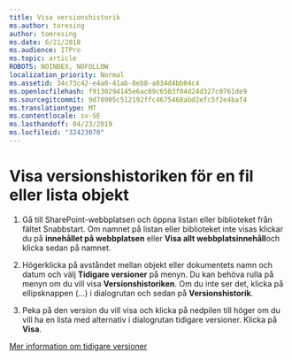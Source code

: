 ```yaml
---
title: Visa versionshistorik
ms.author: toresing
author: tomresing
ms.date: 6/21/2018
ms.audience: ITPro
ms.topic: article
ROBOTS: NOINDEX, NOFOLLOW
localization_priority: Normal
ms.assetid: 34c73c42-e4a0-41ab-8eb8-a834d4bb04c4
ms.openlocfilehash: f9130294145e6ac09c6503f04d24d327c0761de9
ms.sourcegitcommit: 9d78905c512192ffc4675468abd2efc5f2e4baf4
ms.translationtype: MT
ms.contentlocale: sv-SE
ms.lasthandoff: 04/23/2019
ms.locfileid: "32423070"
---
```

# <a name="view-version-history-of-a-file-or-list-item"></a>Visa versionshistoriken för en fil eller lista objekt

1. Gå till SharePoint-webbplatsen och öppna listan eller biblioteket från fältet Snabbstart. Om namnet på listan eller biblioteket inte visas klickar du på **innehållet på webbplatsen** eller **Visa allt webbplatsinnehåll**och klicka sedan på namnet.
    
2. Högerklicka på avståndet mellan objekt eller dokumentets namn och datum och välj **Tidigare versioner** på menyn. Du kan behöva rulla på menyn om du vill visa **Versionshistoriken**. Om du inte ser det, klicka på ellipsknappen (...) i dialogrutan och sedan på **Versionshistorik**.
    
3. Peka på den version du vill visa och klicka på nedpilen till höger om du vill ha en lista med alternativ i dialogrutan tidigare versioner. Klicka på **Visa**.
    
[Mer information om tidigare versioner](https://go.microsoft.com/fwlink/?linkid=875709)
  

